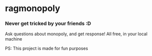# ragmonopoly

### Never get tricked by your friends :D 
Ask questions about monopoly, and get response!
All free, in your local machine 

PS: This project is made for fun purposes